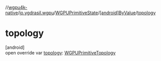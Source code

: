 //[wgpu4k-native](../../../../index.md)/[io.ygdrasil.wgpu](../../index.md)/[WGPUPrimitiveState](../index.md)/[[android]ByValue](index.md)/[topology](topology.md)

# topology

[android]\
open override var [topology](topology.md): [WGPUPrimitiveTopology](../../-w-g-p-u-primitive-topology/index.md)